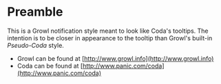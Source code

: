# Preamble

This is a Growl notification style meant to look like Coda's tooltips. The intention is to be closer in appearance to the tooltip than Growl's built-in *Pseudo-Coda* style.

* Growl can be found at [http://www.growl.info](http://www.growl.info)
* Coda can be found at [http://www.panic.com/coda](http://www.panic.com/coda)
